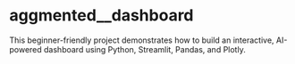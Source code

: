 # aggmented__dashboard
This beginner-friendly project demonstrates how to build an interactive, AI-powered dashboard using Python, Streamlit, Pandas, and Plotly.
